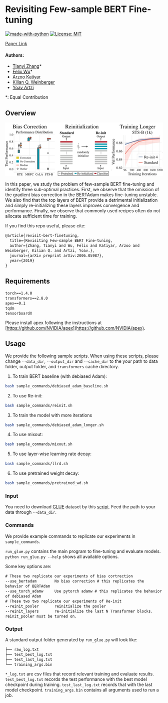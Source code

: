 # Revisiting Few-sample BERT Fine-tuning 
[![made-with-python](https://img.shields.io/badge/Made%20with-Python-red.svg)](#python)
[![License: MIT](https://img.shields.io/badge/License-MIT-yellow.svg)](https://opensource.org/licenses/MIT) 

[Paper Link](https://arxiv.org/abs/2006.05987)

#### Authors:
* [Tianyi Zhang](https://tiiiger.github.io)*
* [Felix Wu](https://sites.google.com/view/felixwu/home)*
* [Arzoo Katiyar](https://sites.google.com/site/arzook99/home)
* [Kilian Q. Weinberger](http://kilian.cs.cornell.edu/index.html)
* [Yoav Artzi](https://yoavartzi.com/)

*: Equal Contribution

## Overview

![](./repo_illustration.png "repo_illustration")

In this paper, we study the problem of few-sample BERT fine-tuning and identify three sub-optimal practices.
First, we observe that the omission of the gradient bias correction in the BERTAdam makes fine-tuning unstable. 
We also find that the top layers of BERT provide a detrimental initialization and simply re-initializing these layers improves convergence and performance. 
Finally, we observe that commonly used recipes often do not allocate sufficient time for training.

If you find this repo useful, please cite:
```
@article{revisit-bert-finetuning,
  title={Revisiting Few-sample BERT Fine-tuning,
  author={Zhang, Tianyi and Wu, Felix and Katiyar, Arzoo and Weinberger, Kilian Q. and Artzi, Yoav.},
  journal={arXiv preprint arXiv:2006.05987},
  year={2019}
}
```

## Requirements
```
torch==1.4.0
transformers==2.8.0
apex==0.1
tqdm
tensorboardX
```
Please install apex following the instructions at [https://github.com/NVIDIA/apex](https://github.com/NVIDIA/apex).

## Usage
We provide the following sample scripts. When using these scripts, please change `--data_dir`, `--output_dir` and `--cache_dir` to the your path to data folder, output folder, and `transformers` cache directory.

1. To train BERT baseline (with debiased Adam):
```sh
bash sample_commands/debiased_adam_baseline.sh
```
2. To use Re-init:
```sh
bash sample_commands/reinit.sh
```
3. To train the model with more iterations
```sh
bash sample_commands/debiased_adam_longer.sh
```
4. To use mixout:
```sh
bash sample_commands/mixout.sh
```
5. To use layer-wise learning rate decay:
```sh
bash sample_commands/llrd.sh
```
6. To use pretrained weight decay:
```sh
bash sample_commands/pretrained_wd.sh 
```

### Input
You need to download [GLUE](https://gluebenchmark.com/) dataset by this [script](https://gist.github.com/W4ngatang/60c2bdb54d156a41194446737ce03e2e).
Feed the path to your data through `--data_dir`.

### Commands
We provide example commands to replicate our experiments in `sample_commands`.

`run_glue.py` contains the main program to fine-tuning and evaluate models.
`python run_glue.py --help` shows all available options.

Some key options are:

```
# These two replicate our experiments of bias cortrection
--use_bertadam        No bias correction # this replicates the behavior of BERTAdam
--use_torch_adamw     Use pytorch adamw # this replicates the behavior of debiased Adam 
# These two two replicate our experiments of Re-init
--reinit_pooler       reinitialize the pooler
--reinit_layers       re-initialize the last N Transformer blocks. reinit_pooler must be turned on.
```

### Output

A standard output folder generated by `run_glue.py` will look like:
```
├── raw_log.txt
├── test_best_log.txt
├── test_last_log.txt
└── training_args.bin
```
`*_log.txt` are csv files that record relevant training and evaluate results.
`test_best_log.txt` records the test performance with the best model checkpoint during training.
`test_last_log.txt` records that with the last model checkpoint. 
`training_args.bin` contains all arguments used to run a job.
